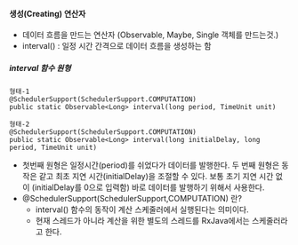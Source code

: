 #### 생성(Creating) 연산자
- 데이터 흐름을 만드는 연산자 (Observable, Maybe, Single 객체를 만드는것.)
- interval() : 일정 시간 간격으로 데이터 흐름을 생성하는 함


##### interval 함수 원형
~~~
형태-1
@SchedulerSupport(SchedulerSupport.COMPUTATION)
public static Observable<Long> interval(long period, TimeUnit unit)

형태-2
@SchedulerSupport(SchedulerSupport.COMPUTATION)
public static Observable<Long> interval(long initialDelay, long period, TimeUnit unit)
~~~
- 첫번째 원형은 일정시간(period)를 쉬었다가 데이터를 발행한다. 두 번째 원형은 동작은 같고 최초 지연 시간(initialDelay)을 조절할 수 있다. 보통 초기 지연 시간 없이 (initialDelay를 0으로 입력함) 바로 데이터를 발행하기 위해서 사용한다.
- @SchedulerSupport(SchedulerSupport,COMPUTATION) 란?
    * interval() 함수의 동작이 계산 스케줄러에서 실행된다는 의미이다.
    * 현재 스레드가 아니라 계산을 위한 별도의 스레드를 RxJava에서는 스케줄러라고 한다.